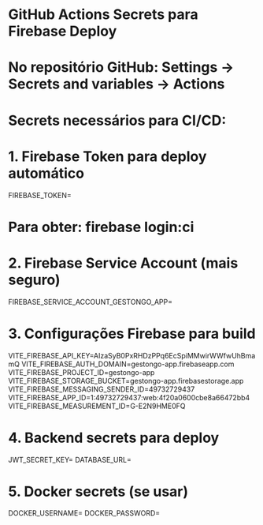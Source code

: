 # GitHub Actions Secrets para Firebase Deploy

# No repositório GitHub: Settings → Secrets and variables → Actions

# Secrets necessários para CI/CD:

# 1. Firebase Token para deploy automático
FIREBASE_TOKEN=<token-do-firebase-cli>
# Para obter: firebase login:ci

# 2. Firebase Service Account (mais seguro)
FIREBASE_SERVICE_ACCOUNT_GESTONGO_APP=<json-da-service-account>

# 3. Configurações Firebase para build
VITE_FIREBASE_API_KEY=AIzaSyB0PxRHDzPPq6EcSpiMMwirWWfwUhBmamQ
VITE_FIREBASE_AUTH_DOMAIN=gestongo-app.firebaseapp.com
VITE_FIREBASE_PROJECT_ID=gestongo-app
VITE_FIREBASE_STORAGE_BUCKET=gestongo-app.firebasestorage.app
VITE_FIREBASE_MESSAGING_SENDER_ID=49732729437
VITE_FIREBASE_APP_ID=1:49732729437:web:4f20a0600cbe8a66472bb4
VITE_FIREBASE_MEASUREMENT_ID=G-E2N9HME0FQ

# 4. Backend secrets para deploy
JWT_SECRET_KEY=<sua-chave-jwt-secreta>
DATABASE_URL=<url-da-base-de-dados>

# 5. Docker secrets (se usar)
DOCKER_USERNAME=<username>
DOCKER_PASSWORD=<password>
